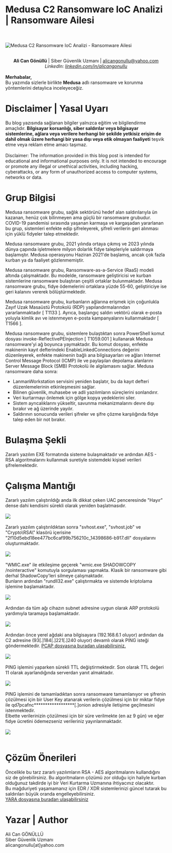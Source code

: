 <link rel="stylesheet" href="../../CSS/style.css" type="text/css">

# Medusa C2 Ransomware IoC Analizi | Ransomware Ailesi

<!-- SEO Meta Tags -->
<meta name="description" content="Medusa C2 ransomware analizi ve IoC çalışması. Siber güvenlik uzmanı Ali Can Gönüllü'den Medusa ransomware ailesi detaylı analizi.">
<meta name="keywords" content="Medusa, ransomware, C2, malware analizi, IoC, threat intelligence, siber güvenlik, ransomware ailesi, zararlı yazılım">
<meta name="author" content="Ali Can Gönüllü">
<meta name="robots" content="index, follow">
<meta property="og:title" content="Medusa C2 Ransomware IoC Analizi">
<meta property="og:description" content="Medusa ransomware ailesi detaylı analizi ve C2 malware IoC çalışması.">
<meta property="og:type" content="article">
<meta property="og:url" content="https://github.com/alicangonullu/CTI_Arastirmalarim/IoC/Medusa_IoC/">
<meta property="og:image" content="medusa.png">
<meta name="twitter:card" content="summary_large_image">
<meta name="twitter:title" content="Medusa C2 Ransomware IoC Analizi">
<meta name="twitter:description" content="Medusa ransomware ailesi detaylı analizi.">
<meta name="twitter:image" content="medusa.png">

<br><br>
<img src="medusa.png" alt="Medusa C2 Ransomware IoC Analizi - Ransomware Ailesi">
<br><br>
<p>
    <center><strong>Ali Can Gönüllü</strong> | Siber Güvenlik Uzmanı | <a href="mailto:alicangonullu@yahoo.com">alicangonullu@yahoo.com</a><br>
    <em>LinkedIn: <a href="https://linkedin.com/in/alicangonullu" target="_blank">linkedin.com/in/alicangonullu</a></em></center><br>
    <strong>Merhabalar,</strong><br>
    Bu yazımda sizlerle birlikte <strong>Medusa</strong> adlı ransomware ve korunma yöntemlerini detaylıca inceleyeceğiz.<br>
</p>

# Disclaimer | Yasal Uyarı
<p>
  Bu blog yazısında sağlanan bilgiler yalnızca eğitim ve bilgilendirme amaçlıdır. <b>Bilgisayar korsanlığı, siber saldırılar veya bilgisayar sistemlerine, ağlara veya verilere herhangi bir şekilde yetkisiz erişim de dahil olmak üzere herhangi bir yasa dışı veya etik olmayan faaliyeti</b> teşvik etme veya reklam etme amacı taşımaz.
<br><br>
  Disclaimer: The information provided in this blog post is intended for educational and informational purposes only. It is not intended to encourage or promote any illegal or unethical activities, including hacking, cyberattacks, or any form of unauthorized access to computer systems, networks or data.
</p>

# Grup Bilgisi
<p>
Medusa ransomware grubu, sağlık sektörünü hedef alan saldırılarıyla ün kazanan, henüz çok bilinmeyen ama güçlü bir ransomware grubudur. COVID-19 pandemisi sırasında yaşanan karmaşa ve kargaşadan yararlanan bu grup, sistemleri enfekte edip şifreleyerek, şifreli verilerin geri alınması için yüklü fidyeler talep etmektedir.<br>

Medusa ransomware grubu, 2021 yılında ortaya çıkmış ve 2023 yılında dünya çapında işletmelere milyon dolarlık fidye talepleriyle saldırmaya başlamıştır. Medusa operasyonu Haziran 2021'de başlamış, ancak çok fazla kurban ya da faaliyet gözlenmemiştir.<br>

Medusa ransomware grubu, Ransomware-as-a-Service (RaaS) modeli altında çalışmaktadır. Bu modelde, ransomware geliştiricisi ve kurban sistemlerine ransomware bulaştıran çeşitli ortaklar bulunmaktadır. Medusa ransomware grubu, fidye ödemelerini ortaklara yüzde 55-60, geliştiriciye ise geri kalanını vererek bölüştürmektedir.<br>

Medusa ransomware grubu, kurbanların ağlarına erişmek için çoğunlukla Zayıf Uzak Masaüstü Protokolü (RDP) yapılandırmalarından yararlanmaktadır [ T1133 ]. Ayrıca, başlangıç saldırı vektörü olarak e-posta yoluyla kimlik avı ve istenmeyen e-posta kampanyalarını kullanmaktadır [ T1566 ].<br>

Medusa ransomware grubu, sistemlere bulaştıktan sonra PowerShell komut dosyası invoke-ReflectivePEInjection [ T1059.001 ] kullanarak Medusa ransomware'yi ağ boyunca yaymaktadır. Bu komut dosyası, enfekte makinenin kayıt defterindeki EnableLinkedConnections değerini düzenleyerek, enfekte makinenin bağlı ana bilgisayarları ve ağları Internet Control Message Protocol (ICMP) ile ve paylaşılan depolama alanlarını Server Message Block (SMB) Protokolü ile algılamasını sağlar. Medusa ransomware daha sonra:<br>
<ul>
  <li>LanmanWorkstation servisini yeniden başlatır, bu da kayıt defteri düzenlemelerinin etkinleşmesini sağlar.</li>
  <li>Bilinen güvenlik, muhasebe ve adli yazılımların süreçlerini sonlandırır.</li>
  <li>Veri kurtarmayı önlemek için gölge kopya yedeklerini siler.</li>
  <li>Sistem ayrıcalıklarını yükseltir, savunma mekanizmalarını devre dışı bırakır ve ağ üzerinde yayılır.</li>
  <li>Saldırının sonucunda verileri şifreler ve şifre çözme karşılığında fidye talep eden bir not bırakır.</li>
</ul>
</p>

# Bulaşma Şekli
<p>
    Zararlı yazılım EXE formatında sisteme bulaşmaktadır ve ardından AES - RSA algoritmalarını kullanmak suretiyle sistemdeki kişisel verileri şifrelemektedir.
</p>

# Çalışma Mantığı
<p>
    Zararlı yazılım çalıştırıldığı anda ilk dikkat çeken UAC penceresinde "Hayır" dense dahi kendisini sürekli olarak yeniden başlatmasıdır.
    <br><br>
    <img src="uac.png">
    <br><br>
    Zararlı yazılım çalıştırıldıktan sonra "svhost.exe", "svhost.job" ve "Crypto\RSA\" klasörü içerisine "2f10d5ebd18ee477bc6caf99b756210c_14398686-b917.dll" dosyalarını oluşturmaktadır.
    <br><br>
    <img src="created_files.png">
    <br><br>
    "WMIC.exe" ile etkileşime geçerek "wmic.exe SHADOWCOPY /nointeractive" komutuyla sorgulaması yapmakta. Klasik bir ransomware gibi derhal ShadowCopy'leri silmeye çalışmaktadır.<br>
    Bunların ardından "rundll32.exe" çalıştırmakta ve sistemde kriptolama işlemine başlamaktadır.
    <br><br>
    <img src="crypted_files.png">
    <br><br>
    Ardından da tüm ağı cihazın subnet adresine uygun olarak ARP protokolü yardımıyla taramaya başlamaktadır.
    <br><br>
    <img src="arp_requests.png">
    <br><br>
    Ardından önce yerel ağdaki ana bilgisayara (192.168.6.1 oluyor) ardından da C2 adresine (93[.]184[.]221[.]240 oluyor) devamlı olarak PING isteği göndermektedir. <a href="medusa.pcapng">PCAP dosyasına buradan ulaşabilirsiniz.</a>
    <br><br>
    <img src="c2_server.png">
    <br><br>
    PING işlemini yaparken sürekli TTL değiştirmektedir. Son olarak TTL değeri 11 olarak ayarlandığında serverdan yanıt almaktadır.
    <br><br>
    <img src="ttl.png">
    <br><br>
    PING işlemini de tamamladıktan sonra ransomware tamamlanıyor ve şifrenin çözülmesi için bir User Key atanarak verilerin çözülmesi için bir miktar fidye ile qd7pcafnc******************[.]onion adresiyle iletişime geçilmesini istenmektedir.<br>
    Elbette verilerinizin çözülmesi için bir süre verilmekte (en az 9 gün) ve eğer fidye ücretini ödemezseniz verileriniz yayınlanmaktadır.
    <br><br>
    <img src="msg.png">
    <br><br>
</p>

# Çözüm Önerileri
<p>
  Öncelikle bu tarz zararlı yazılımların RSA - AES algoritmalarını kullandığını siz de görebilirsiniz. Bu algoritmaların çözümü zor olduğu için haliyle kurban olduğunuz takdirde iyi bir Veri Kurtarma Uzmanına ihtiyacınız olacaktır.<br>
  Bu mağduriyeti yaşamamanız için EDR / XDR sistemlerinizi güncel tutarak bu saldırıları büyük oranda engelleyebilirsiniz.<br>
  <a href="../YARA_Rules/Medusa_Ransomware.yara">YARA dosyasına buradan ulaşabilirsiniz</a>
</p>

# Yazar | Author 
<p>
  Ali Can GÖNÜLLÜ<br>
  Siber Güvenlik Uzmanı<br>
  alicangonullu[at]yahoo.com
</p>